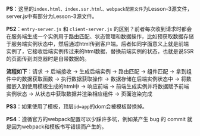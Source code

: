 **PS**：这里的`index.html、index.ssr.html、webpack配置文件`为Lesson-3源文件，server.js中有部分为Lesson-3源文件。  

**PS2**：`entry-server.js` 和 `client-server.js` 的区别？前者每次收到请求时都会在服务端生成一个实例用于路由匹配、状态管理和数据操作，比如预获取数据存储于服务端实例状态中，然后通过html传到客户端。后者如同字面意义上就是前端实例了，它接收后端实例传过来的html数据，替换前端实例的状态，也就是说SSR的页面传到浏览器时是自带数据的。  

**流程如下**：请求 -> 后端接收 -> 生成后端实例 -> 路由匹配 -> 组件匹配 -> 拿到组件中的数据获取函数 -> 执行数据获取操作 -> 数据存储在后端实例状态中 -> 将数据嵌入到使用模板生成的html中 -> 响应前端 -> 前端生成实例并将数据赋予前端实例状态 -> 从状态中获取数据并渲染相应组件 -> 页面渲染完成  

**PS3**：如果使用了模板，顶层`id=app`的dom会被模板替换掉。  

**PS4**：遵循官方的webpack配置可以少踩许多坑，例如某产生 bug 的 commit 就是因为webpack和模板书写错误而产生的。